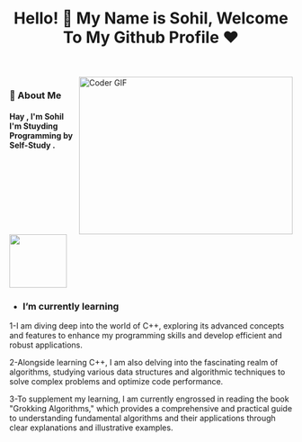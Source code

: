 <h1 align="center">Hello! 👋 <!-- <img src="https://raw.githubusercontent.com/MartinHeinz/MartinHeinz/master/wave.gif" width="25px"> --> My Name is Sohil, Welcome To My Github Profile ♥</h1>
<!-- # Hello! <img src="https://raw.githubusercontent.com/MartinHeinz/MartinHeinz/master/wave.gif" width="30px"> My Name is Sohil, Welcome To My Github Profile ♥  -->
<!-- <img src="https://github.com/Govindv7555/Govindv7555/blob/main/49e76e0596857673c5c80c85b84394c1.gif" width=1000px height=95px> -->

<br/>
<br/>

<img align="right" src="https://media.giphy.com/media/SWoSkN6DxTszqIKEqv/giphy.gif" alt="Coder GIF" width="380" height="280">

<h3>🚀 About Me</h3> 
<h4> Hay , I'm Sohil I'm Stuyding Programming by Self-Study  . </h4>


	

<img align="center" src="https://github.com/Govindv7555/Govindv7555/blob/main/49e76e0596857673c5c80c85b84394c1.gif" width= 45% height=95px>


- ### I’m currently learning 
1-I am diving deep into the world of C++, exploring its advanced concepts and features to enhance my programming skills and develop efficient and robust applications.

2-Alongside learning C++, I am also delving into the fascinating realm of algorithms, studying various data structures and algorithmic techniques to solve complex problems and optimize code performance.

3-To supplement my learning, I am currently engrossed in reading the book "Grokking Algorithms," which provides a comprehensive and practical guide to understanding fundamental algorithms and their applications through clear explanations and illustrative examples.



